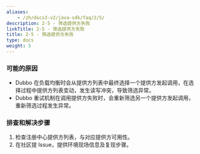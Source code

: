 ```yaml
---
aliases:
    - /zh/docs3-v2/java-sdk/faq/2/5/
description: 2-5 - 筛选提供方失败
linkTitle: 2-5 - 筛选提供方失败
title: 2-5 - 筛选提供方失败
type: docs
weight: 5
---
```



### 可能的原因

* Dubbo 在负载均衡时会从提供方列表中最终选择一个提供方发起调用，在选择过程中提供方列表变动，发生读写冲突，导致筛选异常。
* Dubbo 重试机制在调用提供方失败时，会重新筛选另一个提供方发起调用，重新筛选过程发生异常。

### 排查和解决步骤
1. 检查注册中心提供方列表，与对应提供方可用性。
2. 在社区提 Issue，提供环境现场信息及复现步骤。
